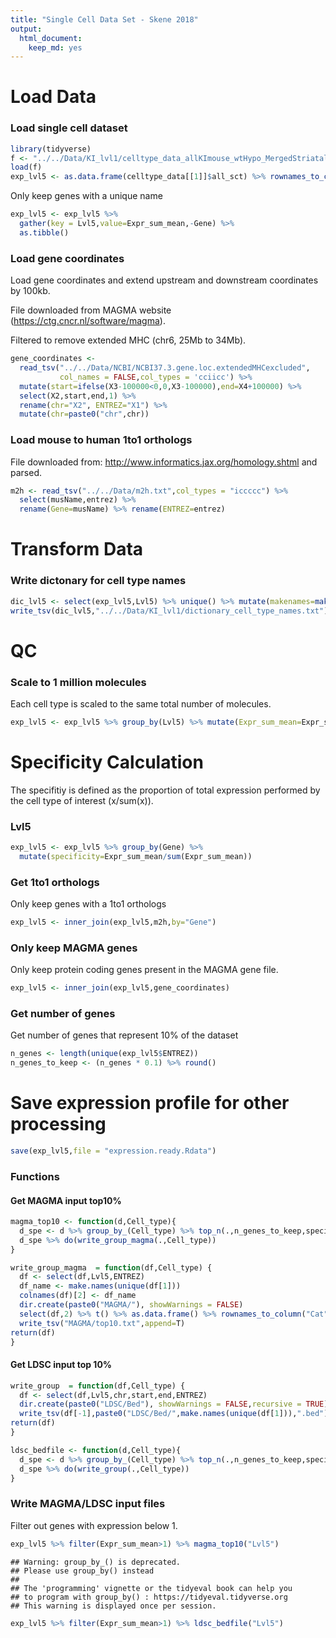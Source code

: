 ```yaml
---
title: "Single Cell Data Set - Skene 2018"
output:
  html_document:
    keep_md: yes
---
```




# Load Data

### Load single cell dataset


```r
library(tidyverse)
f <- "../../Data/KI_lvl1/celltype_data_allKImouse_wtHypo_MergedStriatal_1to1only_level1_thresh0_trim0.rda"
load(f)
exp_lvl5 <- as.data.frame(celltype_data[[1]]$all_sct) %>% rownames_to_column("Gene")
```

Only keep genes with a unique name


```r
exp_lvl5 <- exp_lvl5 %>% 
  gather(key = Lvl5,value=Expr_sum_mean,-Gene) %>%
  as.tibble()
```

### Load gene coordinates

Load gene coordinates and extend upstream and downstream coordinates by 100kb.

File downloaded from MAGMA website (https://ctg.cncr.nl/software/magma).

Filtered to remove extended MHC (chr6, 25Mb to 34Mb).


```r
gene_coordinates <- 
  read_tsv("../../Data/NCBI/NCBI37.3.gene.loc.extendedMHCexcluded",
           col_names = FALSE,col_types = 'cciicc') %>%
  mutate(start=ifelse(X3-100000<0,0,X3-100000),end=X4+100000) %>%
  select(X2,start,end,1) %>% 
  rename(chr="X2", ENTREZ="X1") %>% 
  mutate(chr=paste0("chr",chr))
```

### Load mouse to human 1to1 orthologs

File downloaded from: http://www.informatics.jax.org/homology.shtml and parsed.


```r
m2h <- read_tsv("../../Data/m2h.txt",col_types = "iccccc") %>% 
  select(musName,entrez) %>%
  rename(Gene=musName) %>% rename(ENTREZ=entrez)
```

# Transform Data

### Write dictonary for cell type names


```r
dic_lvl5 <- select(exp_lvl5,Lvl5) %>% unique() %>% mutate(makenames=make.names(Lvl5))
write_tsv(dic_lvl5,"../../Data/KI_lvl1/dictionary_cell_type_names.txt")
```

# QC

### Scale to 1 million molecules

Each cell type is scaled to the same total number of molecules. 


```r
exp_lvl5 <- exp_lvl5 %>% group_by(Lvl5) %>% mutate(Expr_sum_mean=Expr_sum_mean*1e6/sum(Expr_sum_mean))
```

# Specificity Calculation

The specifitiy is defined as the proportion of total expression performed by the cell type of interest (x/sum(x)).

### Lvl5


```r
exp_lvl5 <- exp_lvl5 %>% group_by(Gene) %>% 
  mutate(specificity=Expr_sum_mean/sum(Expr_sum_mean))
```

### Get 1to1 orthologs 

Only keep genes with a 1to1 orthologs


```r
exp_lvl5 <- inner_join(exp_lvl5,m2h,by="Gene")
```

### Only keep MAGMA genes 

Only keep protein coding genes present in the MAGMA gene file.


```r
exp_lvl5 <- inner_join(exp_lvl5,gene_coordinates)
```

### Get number of genes

Get number of genes that represent 10% of the dataset


```r
n_genes <- length(unique(exp_lvl5$ENTREZ))
n_genes_to_keep <- (n_genes * 0.1) %>% round()
```

# Save expression profile for other processing


```r
save(exp_lvl5,file = "expression.ready.Rdata")
```

### Functions

#### Get MAGMA input top10%


```r
magma_top10 <- function(d,Cell_type){
  d_spe <- d %>% group_by_(Cell_type) %>% top_n(.,n_genes_to_keep,specificity) 
  d_spe %>% do(write_group_magma(.,Cell_type))
}
```


```r
write_group_magma  = function(df,Cell_type) {
  df <- select(df,Lvl5,ENTREZ)
  df_name <- make.names(unique(df[1]))
  colnames(df)[2] <- df_name  
  dir.create(paste0("MAGMA/"), showWarnings = FALSE)
  select(df,2) %>% t() %>% as.data.frame() %>% rownames_to_column("Cat") %>%
  write_tsv("MAGMA/top10.txt",append=T)
return(df)
}
```

#### Get LDSC input top 10%


```r
write_group  = function(df,Cell_type) {
  df <- select(df,Lvl5,chr,start,end,ENTREZ)
  dir.create(paste0("LDSC/Bed"), showWarnings = FALSE,recursive = TRUE)
  write_tsv(df[-1],paste0("LDSC/Bed/",make.names(unique(df[1])),".bed"),col_names = F)
return(df)
}
```


```r
ldsc_bedfile <- function(d,Cell_type){
  d_spe <- d %>% group_by_(Cell_type) %>% top_n(.,n_genes_to_keep,specificity) 
  d_spe %>% do(write_group(.,Cell_type))
}
```

### Write MAGMA/LDSC input files 

Filter out genes with expression below 1.


```r
exp_lvl5 %>% filter(Expr_sum_mean>1) %>% magma_top10("Lvl5")
```

```
## Warning: group_by_() is deprecated. 
## Please use group_by() instead
## 
## The 'programming' vignette or the tidyeval book can help you
## to program with group_by() : https://tidyeval.tidyverse.org
## This warning is displayed once per session.
```


```r
exp_lvl5 %>% filter(Expr_sum_mean>1) %>% ldsc_bedfile("Lvl5")
```
